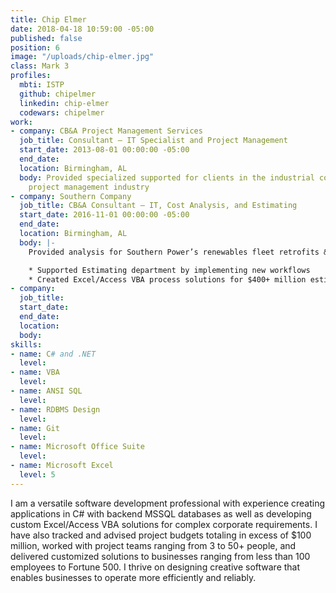 ```yaml
---
title: Chip Elmer
date: 2018-04-18 10:59:00 -05:00
published: false
position: 6
image: "/uploads/chip-elmer.jpg"
class: Mark 3
profiles:
  mbti: ISTP
  github: chipelmer
  linkedin: chip-elmer
  codewars: chipelmer
work:
- company: CB&A Project Management Services
  job_title: Consultant – IT Specialist and Project Management
  start_date: 2013-08-01 00:00:00 -05:00
  end_date: 
  location: Birmingham, AL
  body: Provided specialized supported for clients in the industrial construction
    project management industry
- company: Southern Company
  job_title: CB&A Consultant – IT, Cost Analysis, and Estimating
  start_date: 2016-11-01 00:00:00 -05:00
  end_date: 
  location: Birmingham, AL
  body: |-
    Provided analysis for Southern Power’s renewables fleet retrofits & maintenance budgets:

    * Supported Estimating department by implementing new workflows
    * Created Excel/Access VBA process solutions for $400+ million estimates
- company: 
  job_title: 
  start_date: 
  end_date: 
  location: 
  body: 
skills:
- name: C# and .NET
  level: 
- name: VBA
  level: 
- name: ANSI SQL
  level: 
- name: RDBMS Design
  level: 
- name: Git
  level: 
- name: Microsoft Office Suite
  level: 
- name: Microsoft Excel
  level: 5
---
```


I am a versatile software development professional with experience creating applications in C# with backend MSSQL databases as well as developing custom Excel/Access VBA solutions for complex corporate requirements. I have also tracked and advised project budgets totaling in excess of $100 million, worked with project teams ranging from 3 to 50+ people, and delivered customized solutions to businesses ranging from less than 100 employees to Fortune 500. I thrive on designing creative software that enables businesses to operate more efficiently and reliably.